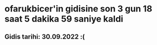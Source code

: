 # ofarukbicer'in gidisine son 3 gun 18 saat 5 dakika 59 saniye kaldi

## Gidis tarihi: 30.09.2022 :(
